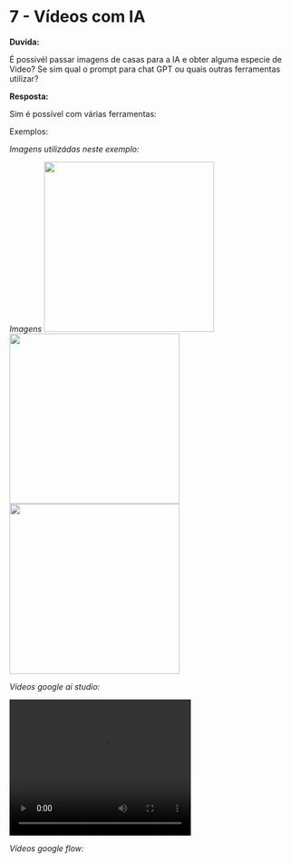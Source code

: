 # 7 - Vídeos com IA


**Duvida:**

É possivél passar imagens de casas para a IA e obter alguma especie de Video?
Se sim qual o prompt para chat GPT ou quais outras ferramentas utilizar?

**Resposta:**

Sim é possível com várias ferramentas:


Exemplos:

*Imagens utilizádas neste exemplo:*

*Imagens* 
<img src="exemplos/DJI_20250326145221_0250_D.jpg" width="300">
<img src="exemplos/IMG_4184%20D.jpg" width="300">
<img src="exemplos/IMG_4187%20D.jpg" width="300">


*Vídeos google ai studio:*

<video src="vídeos_gerados/Generated File July 28, 2025 - 12_18AM(1).mp4" width="320" height="240" controls></video>


*Vídeos google flow:*


